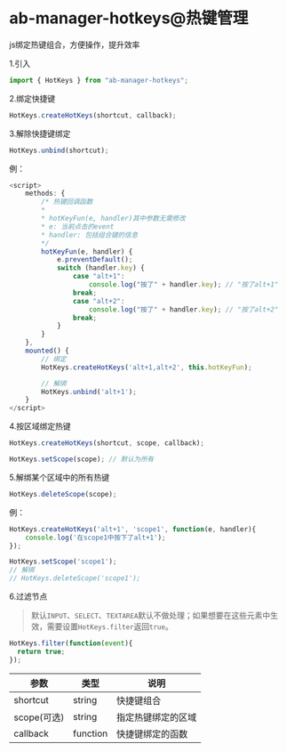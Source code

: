 # ab-manager-hotkeys@热键管理

js绑定热键组合，方便操作，提升效率

1.引入

```js
import { HotKeys } from "ab-manager-hotkeys";
```

2.绑定快捷键

```js
HotKeys.createHotKeys(shortcut, callback);
```

3.解除快捷键绑定

```js
HotKeys.unbind(shortcut);
```

例：
```js
<script>
    methods: {
        /* 热键回调函数
        *
        * hotKeyFun(e, handler)其中参数无需修改
        * e: 当前点击的event
        * handler: 包括组合键的信息
        */
        hotKeyFun(e, handler) {
            e.preventDefault();
            switch (handler.key) {
                case "alt+1":
                    console.log("按了" + handler.key); // "按了alt+1"
                break;
                case "alt+2":
                    console.log("按了" + handler.key); // "按了alt+2"
                break;
            }
        }
    },
    mounted() {
        // 绑定
        HotKeys.createHotKeys('alt+1,alt+2', this.hotKeyFun);

        // 解绑
        HotKeys.unbind('alt+1');
    }
</script>
```
4.按区域绑定热键

```js
HotKeys.createHotKeys(shortcut, scope, callback);

HotKeys.setScope(scope); // 默认为所有
```

5.解绑某个区域中的所有热键

```js
HotKeys.deleteScope(scope);
```

例：

```js
HotKeys.createHotKeys('alt+1', 'scope1', function(e, handler){
    console.log('在scope1中按下了alt+1');
});

HotKeys.setScope('scope1');
// 解绑
// HotKeys.deleteScope('scope1');
```

6.过滤节点

> 默认`INPUT`、`SELECT`、`TEXTAREA`默认不做处理；如果想要在这些元素中生效，需要设置`HotKeys.filter`返回`true`。

```js
HotKeys.filter(function(event){
  return true;
});
```

| 参数     | 类型 | 说明 |
| -------- | --- | --- |
| shortcut | string | 快捷键组合 |
| scope(可选) | string | 指定热键绑定的区域 |
| callback | function | 快捷键绑定的函数 |